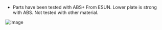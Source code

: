 - Parts have been tested with ABS+ From ESUN. Lower plate is strong with ABS. Not tested with other material.

![image](https://user-images.githubusercontent.com/37383368/145325314-0df4a49c-5d51-4e4a-8665-52695367f255.png)
